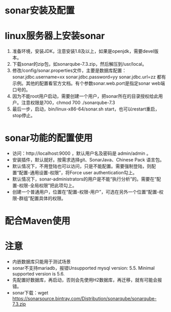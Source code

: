 # sonar安装及配置

# linux服务器上安装sonar
1. 准备环境，安装JDK，注意安装1.8及以上，如果是openjdk，需要devel版本。
2. 下载sonar的zip包，如sonarqube-7.3.zip，然后解压到/usr/local。
3. 修改/config/sonar.properties文件，主要是数据库配置：sonar.jdbc.username=xx sonar.jdbc.password=yy sonar.jdbc.url=zz 都有示例。其他的配置看官方文档。有个参数sonar.web.port是指定sonar web端口号的。
4. 因为不能root用户启动，需要创建一个用户，把sonar所在的目录授权给此用户。注意权限是700，chmod 700 ./sonarqube-7.3
5. 最后一步，启动，bin/linux-x86-64/sonar.sh start，也可以restart重启，stop停止。

# sonar功能的配置使用
- 访问：http://localhost:9000 ，默认用户名及密码是 admin/admin 。
- 安装插件，默认就好。按需求选择git、SonarJava、Chinese Pack 语言包。
- 默认情况下，不用登陆也可以访问，只是不能配置。需要强制登陆，则配置“配置-通用设置-权限”，将Force user authentication勾上。
- 默认情况下，sonar-administrators的用户是不能“执行分析”的。需要在“配置-权限-全局权限”把此项勾上。
- 创建一个普通用户，位置在“配置-权限-用户”，可选在另外一个位置“配置-权限-群组”配置具体的权限。

# 配合Maven使用



# 注意
- 内嵌数据库只能用于测试场景
- sonar不支持mariadb，报错Unsupported mysql version: 5.5. Minimal supported version is 5.6.
- 先配置好数据库，再启动，否则会先使用H2数据库，再迁移，就有可能会报错。
- sonar下载：wget https://sonarsource.bintray.com/Distribution/sonarqube/sonarqube-7.3.zip
